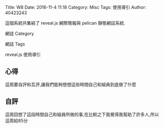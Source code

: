 Title: W8
Date: 2016-11-4 11:18
Category: Misc
Tags: 使用導引
Author: 40423243

這個系統共集結了 reveal.js 網際簡報與 pelican 靜態網誌系統.

<!-- PELICAN_END_SUMMARY -->

網誌 Category

網誌 Tags

reveal.js 使用導引

<section>
<h1>心得</h1>
這周要自評和互評,讓我們能夠想想這些時間自己和組員到底做了什麼
</section>
<section>
    <h1>自評</h1>
    <p>這周回想了這段時間自己和組員所做的事,在比較之下我覺得我幫助了許多人,所以這周給85分</p>
</section>